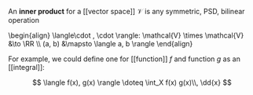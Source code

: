 An **inner product** for a [[vector space]] $\mathcal{V}$ is any symmetric, PSD, bilinear  operation 

\begin{align}
\langle\cdot , \cdot \rangle: \mathcal{V} \times \mathcal{V} &\to \RR \\\\
(a, b) &\mapsto \langle a, b \rangle
\end{align}

For example, we could define one for [[function]] $f$ and function $g$ as an [[integral]]:

$$
\langle f(x), g(x) \rangle \doteq \int_X f(x) g(x)\\, \dd{x}
$$